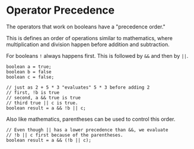# Operator Precedence

The operators that work on booleans have a "precedence order."

This is defines an order of operations similar to mathematics, where multiplication and division happen before
addition and subtraction.

For booleans `!` always happens first. This is followed by `&&` and then by `||`.

```java,no_run
boolean a = true;
boolean b = false
boolean c = false;

// just as 2 + 5 * 3 "evaluates" 5 * 3 before adding 2
// first, !b is true
// second, a && true is true
// third true || c is true.
boolean result = a && !b || c;
```

Also like mathematics, parentheses can be used to control this order.

```java,no_run
// Even though || has a lower precedence than &&, we evaluate
// !b || c first because of the parentheses.
boolean result = a && (!b || c);
```
